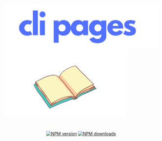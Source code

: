 
  <br />
  <p>
    <a href="https://www.npmjs.com/package/cli-pages"><img style="margin-left:400" src="https://raw.githubusercontent.com/jaipack17/cli-pagees/main/assets/cli_pages-removebg-preview%20(1).png" width="606" alt="ruxe" /></a>
  </p>
  <p><img style="margin-top:-4%" src="https://raw.githubusercontent.com/jaipack17/cli-pagees/main/assets/ezgif.com-gif-maker.gif" width="400" alt="ruxe" />
  </p>
  <br/>
  <p>
<div align="center">
    <a href="https://www.npmjs.com/package/cli-pages"><img src="https://img.shields.io/npm/v/cli-pages.svg?maxAge=3600" alt="NPM version" /></a>
    <a href="https://www.npmjs.com/package/cli-pages"><img src="https://img.shields.io/npm/dt/cli-pages.svg?maxAge=3600" alt="NPM downloads" /></a>
</div>
  </p>
